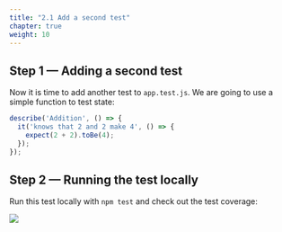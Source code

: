 ```yaml
---
title: "2.1 Add a second test"
chapter: true
weight: 10
---
```


## Step 1 &mdash; Adding a second test

Now it is time to add another test to `app.test.js`. We are going to use a simple function to test state:

```js
describe('Addition', () => {
  it('knows that 2 and 2 make 4', () => {
    expect(2 + 2).toBe(4);
  });
});
```

## Step 2 &mdash; Running the test locally

Run this test locally with `npm test` and check out the test coverage:

![](https://d585tldpucybw.cloudfront.net/sfimages/default-source/default-album/06-09.png?sfvrsn=149c482_1)